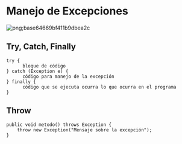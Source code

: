 # Manejo de Excepciones

![png;base64669bf411b9dbea2c](https://github.com/user-attachments/assets/0fc1a6c0-fe22-4ed4-b8e2-c321b4af4be8)
## Try, Catch, Finally
```
try {
      bloque de código
} catch (Exception e) {
      código para manejo de la excepción
} finally {
      código que se ejecuta ocurra lo que ocurra en el programa
}
```
## Throw
```
public void metodo() throws Exception {
    throw new Exception("Mensaje sobre la excepción");
}
``` 
